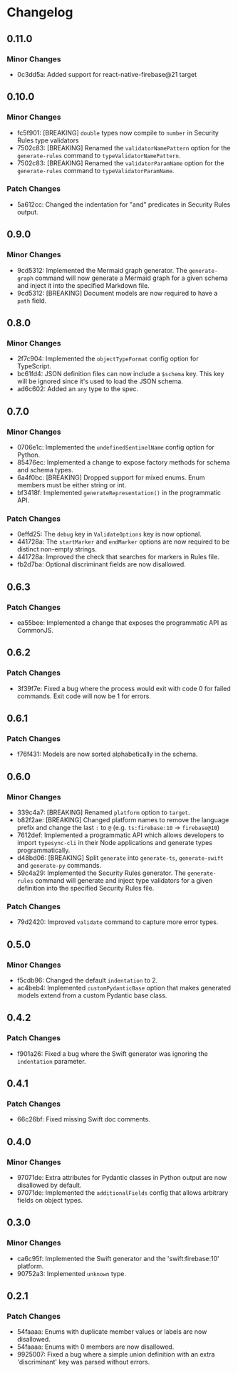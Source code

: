 # Changelog

## 0.11.0

### Minor Changes

- 0c3dd5a: Added support for react-native-firebase@21 target

## 0.10.0

### Minor Changes

- fc5f901: [BREAKING] `double` types now compile to `number` in Security Rules type validators
- 7502c83: [BREAKING] Renamed the `validatorNamePattern` option for the `generate-rules` command to `typeValidatorNamePattern`.
- 7502c83: [BREAKING] Renamed the `validatorParamName` option for the `generate-rules` command to `typeValidatorParamName`.

### Patch Changes

- 5a612cc: Changed the indentation for "and" predicates in Security Rules output.

## 0.9.0

### Minor Changes

- 9cd5312: Implemented the Mermaid graph generator. The `generate-graph` command will now generate a Mermaid graph for a given schema and inject it into the specified Markdown file.
- 9cd5312: [BREAKING] Document models are now required to have a `path` field.

## 0.8.0

### Minor Changes

- 2f7c904: Implemented the `objectTypeFormat` config option for TypeScript.
- bc61fd4: JSON definition files can now include a `$schema` key. This key will be ignored since it's used to load the JSON schema.
- ad6c602: Added an `any` type to the spec.

## 0.7.0

### Minor Changes

- 0706e1c: Implemented the `undefinedSentinelName` config option for Python.
- 85476ec: Implemented a change to expose factory methods for schema and schema types.
- 6a4f0bc: [BREAKING] Dropped support for mixed enums. Enum members must be either string or int.
- bf3418f: Implemented `generateRepresentation()` in the programmatic API.

### Patch Changes

- 0effd25: The `debug` key in `ValidateOptions` key is now optional.
- 441728a: The `startMarker` and `endMarker` options are now required to be distinct non-empty strings.
- 441728a: Improved the check that searches for markers in Rules file.
- fb2d7ba: Optional discriminant fields are now disallowed.

## 0.6.3

### Patch Changes

- ea55bee: Implemented a change that exposes the programmatic API as CommonJS.

## 0.6.2

### Patch Changes

- 3f39f7e: Fixed a bug where the process would exit with code 0 for failed commands. Exit code will now be 1 for errors.

## 0.6.1

### Patch Changes

- f76f431: Models are now sorted alphabetically in the schema.

## 0.6.0

### Minor Changes

- 339c4a7: [BREAKING] Renamed `platform` option to `target`.
- b82f2ae: [BREAKING] Changed platform names to remove the language prefix and change the last `:` to `@` (e.g. `ts:firebase:10` -> `firebase@10`)
- 7612def: Implemented a programmatic API which allows developers to import `typesync-cli` in their Node applications and generate types programmatically.
- d48bd06: [BREAKING] Split `generate` into `generate-ts`, `generate-swift` and `generate-py` commands.
- 59c4a29: Implemented the Security Rules generator. The `generate-rules` command will generate and inject type validators for a given definition into the specified Security Rules file.

### Patch Changes

- 79d2420: Improved `validate` command to capture more error types.

## 0.5.0

### Minor Changes

- f5cdb96: Changed the default `indentation` to 2.
- ac4beb4: Implemented `customPydanticBase` option that makes generated models extend from a custom Pydantic base class.

## 0.4.2

### Patch Changes

- f901a26: Fixed a bug where the Swift generator was ignoring the `indentation` parameter.

## 0.4.1

### Patch Changes

- 66c26bf: Fixed missing Swift doc comments.

## 0.4.0

### Minor Changes

- 97071de: Extra attributes for Pydantic classes in Python output are now disallowed by default.
- 97071de: Implemented the `additionalFields` config that allows arbitrary fields on object types.

## 0.3.0

### Minor Changes

- ca6c95f: Implemented the Swift generator and the 'swift:firebase:10' platform.
- 90752a3: Implemented `unknown` type.

## 0.2.1

### Patch Changes

- 54faaaa: Enums with duplicate member values or labels are now disallowed.
- 54faaaa: Enums with 0 members are now disallowed.
- 9925007: Fixed a bug where a simple union definition with an extra 'discriminant' key was parsed without errors.
